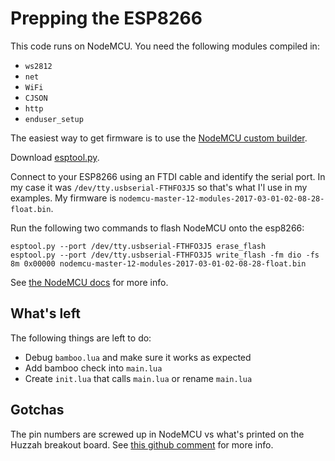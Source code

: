 # Prepping the ESP8266

This code runs on NodeMCU. You need the following modules compiled in:

- `ws2812`
- `net`
- `WiFi`
- `CJSON`
- `http`
- `enduser_setup`

The easiest way to get firmware is to use the
[NodeMCU custom builder](https://nodemcu-build.com/).

Download [esptool.py](https://github.com/espressif/esptool).

Connect to your ESP8266 using an FTDI cable and identify the serial port. In my
case it was `/dev/tty.usbserial-FTHFO3J5` so that's what I'l use in my examples.
My firmware is `nodemcu-master-12-modules-2017-03-01-02-08-28-float.bin`.

Run the following two commands to flash NodeMCU onto the esp8266:
```
esptool.py --port /dev/tty.usbserial-FTHFO3J5 erase_flash
esptool.py --port /dev/tty.usbserial-FTHFO3J5 write_flash -fm dio -fs 8m 0x00000 nodemcu-master-12-modules-2017-03-01-02-08-28-float.bin
```

See [the NodeMCU docs](https://nodemcu.readthedocs.io/en/master/en/flash/) for
more info.

## What's left

The following things are left to do:

- Debug `bamboo.lua` and make sure it works as expected
- Add bamboo check into `main.lua`
- Create `init.lua` that calls `main.lua` or rename `main.lua`

## Gotchas

The pin numbers are screwed up in NodeMCU vs what's printed on the Huzzah
breakout board. See [this github comment](https://github.com/esp8266/Arduino/issues/584#issuecomment-123715951)
for more info.